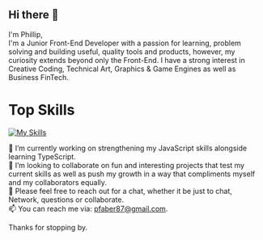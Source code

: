 ## Hi there 👋
I'm Phillip,<br>
I'm a Junior Front-End Developer with a passion for learning, problem solving and building useful, quality tools and products, however, my curiosity extends beyond only the Front-End.
I have a strong interest in Creative Coding, Technical Art, Graphics & Game Engines as well as Business FinTech.

<h1>Top Skills</h1>

[![My Skills](https://skillicons.dev/icons?i=js,html,css,vite)](https://skillicons.dev)

🔭 I’m currently working on strengthening my JavaScript skills alongside learning TypeScript.<br>
👯 I’m looking to collaborate on fun and interesting projects that test my current skills as well as push my growth in a way that compliments myself and my collaborators equally.<br> 
💬 Please feel free to reach out for a chat, whether it be just to chat, Network, questions or collaborate.<br>
📫 You can reach me via: pfaber87@gmail.com.

  Thanks for stopping by.
